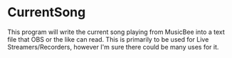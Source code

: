 # CurrentSong
This program will write the current song playing from MusicBee into a text file that OBS or the like can read. This is primarily to be used for Live Streamers/Recorders, however I'm sure there could be many uses for it.
